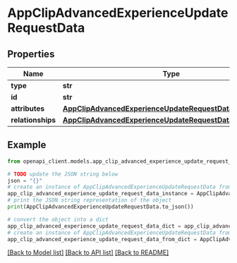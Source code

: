 # AppClipAdvancedExperienceUpdateRequestData


## Properties

Name | Type | Description | Notes
------------ | ------------- | ------------- | -------------
**type** | **str** |  | 
**id** | **str** |  | 
**attributes** | [**AppClipAdvancedExperienceUpdateRequestDataAttributes**](AppClipAdvancedExperienceUpdateRequestDataAttributes.md) |  | [optional] 
**relationships** | [**AppClipAdvancedExperienceUpdateRequestDataRelationships**](AppClipAdvancedExperienceUpdateRequestDataRelationships.md) |  | [optional] 

## Example

```python
from openapi_client.models.app_clip_advanced_experience_update_request_data import AppClipAdvancedExperienceUpdateRequestData

# TODO update the JSON string below
json = "{}"
# create an instance of AppClipAdvancedExperienceUpdateRequestData from a JSON string
app_clip_advanced_experience_update_request_data_instance = AppClipAdvancedExperienceUpdateRequestData.from_json(json)
# print the JSON string representation of the object
print(AppClipAdvancedExperienceUpdateRequestData.to_json())

# convert the object into a dict
app_clip_advanced_experience_update_request_data_dict = app_clip_advanced_experience_update_request_data_instance.to_dict()
# create an instance of AppClipAdvancedExperienceUpdateRequestData from a dict
app_clip_advanced_experience_update_request_data_from_dict = AppClipAdvancedExperienceUpdateRequestData.from_dict(app_clip_advanced_experience_update_request_data_dict)
```
[[Back to Model list]](../README.md#documentation-for-models) [[Back to API list]](../README.md#documentation-for-api-endpoints) [[Back to README]](../README.md)



